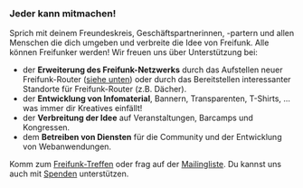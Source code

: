 ### Jeder kann mitmachen!

Sprich mit deinem Freundeskreis, Geschäftspartnerinnen, -partern und
allen Menschen die dich umgeben und verbreite die Idee von Freifunk.
Alle können Freifunker werden! Wir freuen uns über Unterstützung bei:

-   der **Erweiterung des Freifunk-Netzwerks** durch das Aufstellen
    neuer Freifunk-Router ([siehe unten](#aufstellen)) oder durch das
    Bereitstellen interessanter Standorte für Freifunk-Router (z.B.
    Dächer).
-   der **Entwicklung von Infomaterial**, Bannern, Transparenten,
    T-Shirts, ... was immer dir Kreatives einfällt!
-   der **Verbreitung der Idee** auf Veranstaltungen, Barcamps und
    Kongressen.
-   dem **Betreiben von Diensten** für die Community und der Entwicklung
    von Webanwendungen.

Komm zum [Freifunk-Treffen](../contact) oder frag auf der
[Mailingliste](../contact). Du kannst uns auch mit
[Spenden](http://www.betterplace.org/de/projects/14895-weimarnetz-e-v-freies-wlan-in-weimar)
unterstützen.
